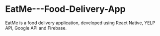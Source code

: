 # EatMe---Food-Delivery-App
EatMe is a food delivery application, developed using React Native, YELP API, Google API and Firebase.